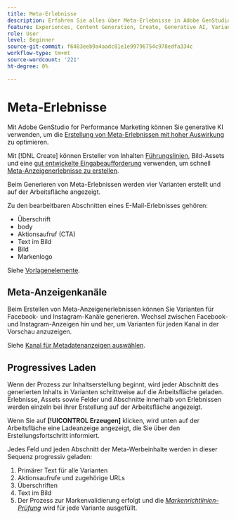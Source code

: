 ```yaml
---
title: Meta-Erlebnisse
description: Erfahren Sie alles über Meta-Erlebnisse in Adobe GenStudio for Performance Marketing.
feature: Experiences, Content Generation, Create, Generative AI, Variant Generation
role: User
level: Beginner
source-git-commit: f6483eeb9a4aadc81e1e99796754c978edfa334c
workflow-type: tm+mt
source-wordcount: '221'
ht-degree: 0%

---
```



# Meta-Erlebnisse

Mit Adobe GenStudio for Performance Marketing können Sie generative KI verwenden, um die [Erstellung von Meta-Erlebnissen mit hoher Auswirkung](/help/user-guide/create/create-meta-ad.md) zu optimieren.

Mit [!DNL Create] können Ersteller von Inhalten [Führungslinien](/help/user-guide/guidelines/overview.md), Bild-Assets und eine [ gut entwickelte Eingabeaufforderung](/help/user-guide/effective-prompts.md) verwenden, um schnell [Meta-Anzeigenerlebnisse zu erstellen](/help/user-guide/create/create-meta-ad.md).

Beim Generieren von Meta-Erlebnissen werden vier Varianten erstellt und auf der Arbeitsfläche angezeigt.

Zu den bearbeitbaren Abschnitten eines E-Mail-Erlebnisses gehören:

* Überschrift
* body
* Aktionsaufruf (CTA)
* Text im Bild
* Bild
* Markenlogo

Siehe [Vorlagenelemente](/help/user-guide/content/use-templates.md#template-elements).

<!-- ## Meta ad capabilities

Content creators and marketers can produce brand-consistent Meta ad experiences in GenStudio for Performance Marketing. -->

## Meta-Anzeigenkanäle

Beim Erstellen von Meta-Anzeigenerlebnissen können Sie Varianten für Facebook- und Instagram-Kanäle generieren. Wechsel zwischen Facebook- und Instagram-Anzeigen hin und her, um Varianten für jeden Kanal in der Vorschau anzuzeigen.

Siehe [Kanal für Metadatenanzeigen auswählen](/help/user-guide/create/create-meta-ad.md#choose-meta-ads-channel).

## Progressives Laden

Wenn der Prozess zur Inhaltserstellung beginnt, wird jeder Abschnitt des generierten Inhalts in Varianten schrittweise auf die Arbeitsfläche geladen. Erlebnisse, Assets sowie Felder und Abschnitte innerhalb von Erlebnissen werden einzeln bei ihrer Erstellung auf der Arbeitsfläche angezeigt.

Wenn Sie auf **[!UICONTROL Erzeugen]** klicken, wird unten auf der Arbeitsfläche eine Ladeanzeige angezeigt, die Sie über den Erstellungsfortschritt informiert.

Jedes Feld und jeden Abschnitt der Meta-Werbeinhalte werden in dieser Sequenz progressiv geladen:

1. Primärer Text für alle Varianten
1. Aktionsaufrufe und zugehörige URLs
1. Überschriften
1. Text im Bild
1. Der Prozess zur Markenvalidierung erfolgt und die [_Markenrichtlinien-Prüfung_](/help/user-guide/guidelines/brand-validation.md#brand-guidelines-check) wird für jede Variante ausgefüllt.
